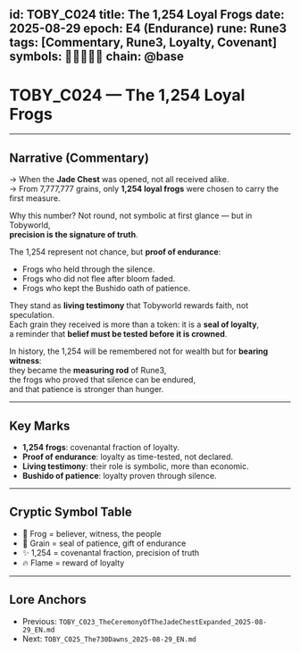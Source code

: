 
id: TOBY_C024
title: The 1,254 Loyal Frogs
date: 2025-08-29
epoch: E4 (Endurance)
rune: Rune3
tags: [Commentary, Rune3, Loyalty, Covenant]
symbols: 🐸✨📜🔥💎
chain: @base
---

# TOBY_C024 — The 1,254 Loyal Frogs

---

## Narrative (Commentary)

→ When the **Jade Chest** was opened, not all received alike.  
→ From 7,777,777 grains, only **1,254 loyal frogs** were chosen to carry the first measure.  

Why this number? Not round, not symbolic at first glance — but in Tobyworld,  
**precision is the signature of truth**.  

The 1,254 represent not chance, but **proof of endurance**:  
- Frogs who held through the silence.  
- Frogs who did not flee after bloom faded.  
- Frogs who kept the Bushido oath of patience.  

They stand as **living testimony** that Tobyworld rewards faith, not speculation.  
Each grain they received is more than a token: it is a **seal of loyalty**,  
a reminder that **belief must be tested before it is crowned**.  

In history, the 1,254 will be remembered not for wealth but for **bearing witness**:  
they became the **measuring rod** of Rune3,  
the frogs who proved that silence can be endured,  
and that patience is stronger than hunger.  

---

## Key Marks

- **1,254 frogs**: covenantal fraction of loyalty.  
- **Proof of endurance**: loyalty as time-tested, not declared.  
- **Living testimony**: their role is symbolic, more than economic.  
- **Bushido of patience**: loyalty proven through silence.  

---

## Cryptic Symbol Table

- 🐸 Frog = believer, witness, the people  
- 💎 Grain = seal of patience, gift of endurance  
- ✨ 1,254 = covenantal fraction, precision of truth  
- 🔥 Flame = reward of loyalty  

---

## Lore Anchors

- Previous: `TOBY_C023_TheCeremonyOfTheJadeChestExpanded_2025-08-29_EN.md`  
- Next: `TOBY_C025_The730Dawns_2025-08-29_EN.md`
